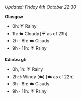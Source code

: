 *Updated: Friday 6th October 22:30*

**Glasgow**

* 0h: :umbrella: Rainy
* 1h: :cloud: Cloudy [:umbrella: as of 23h]
* 2h - 8h: :cloud: Cloudy
* 9h - 11h: :umbrella: Rainy

**Edinburgh**

* 0h, 1h: :umbrella: Rainy
* 2h: :cyclone: Windy (:cloud:) [:cloud: as of 22h]
* 3h - 8h: :cloud: Cloudy
* 9h - 11h: :umbrella: Rainy
